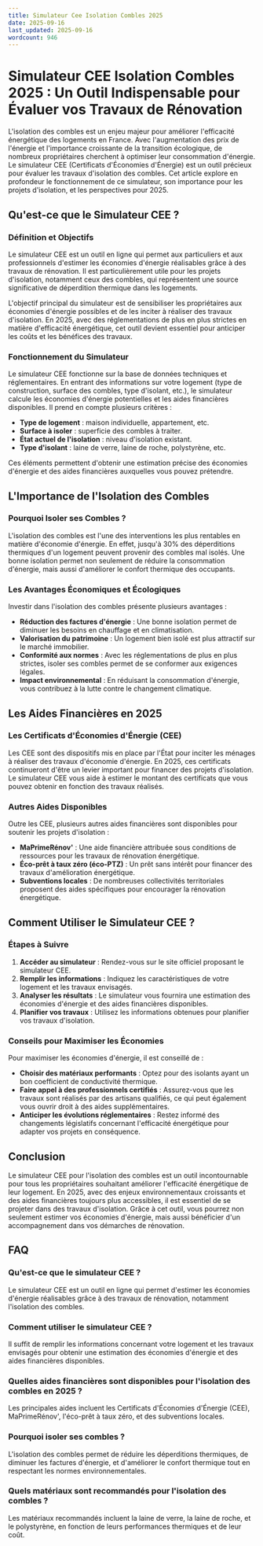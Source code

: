 ```yaml
---
title: Simulateur Cee Isolation Combles 2025
date: 2025-09-16
last_updated: 2025-09-16
wordcount: 946
---
```


# Simulateur CEE Isolation Combles 2025 : Un Outil Indispensable pour Évaluer vos Travaux de Rénovation

L'isolation des combles est un enjeu majeur pour améliorer l'efficacité énergétique des logements en France. Avec l'augmentation des prix de l'énergie et l'importance croissante de la transition écologique, de nombreux propriétaires cherchent à optimiser leur consommation d'énergie. Le simulateur CEE (Certificats d'Économies d'Énergie) est un outil précieux pour évaluer les travaux d'isolation des combles. Cet article explore en profondeur le fonctionnement de ce simulateur, son importance pour les projets d'isolation, et les perspectives pour 2025.

## Qu'est-ce que le Simulateur CEE ?

### Définition et Objectifs

Le simulateur CEE est un outil en ligne qui permet aux particuliers et aux professionnels d'estimer les économies d'énergie réalisables grâce à des travaux de rénovation. Il est particulièrement utile pour les projets d'isolation, notamment ceux des combles, qui représentent une source significative de déperdition thermique dans les logements.

L'objectif principal du simulateur est de sensibiliser les propriétaires aux économies d'énergie possibles et de les inciter à réaliser des travaux d'isolation. En 2025, avec des réglementations de plus en plus strictes en matière d'efficacité énergétique, cet outil devient essentiel pour anticiper les coûts et les bénéfices des travaux.

### Fonctionnement du Simulateur

Le simulateur CEE fonctionne sur la base de données techniques et réglementaires. En entrant des informations sur votre logement (type de construction, surface des combles, type d'isolant, etc.), le simulateur calcule les économies d'énergie potentielles et les aides financières disponibles. Il prend en compte plusieurs critères :

- **Type de logement** : maison individuelle, appartement, etc.
- **Surface à isoler** : superficie des combles à traiter.
- **État actuel de l'isolation** : niveau d'isolation existant.
- **Type d'isolant** : laine de verre, laine de roche, polystyrène, etc.

Ces éléments permettent d'obtenir une estimation précise des économies d'énergie et des aides financières auxquelles vous pouvez prétendre.

## L'Importance de l'Isolation des Combles

### Pourquoi Isoler ses Combles ?

L'isolation des combles est l'une des interventions les plus rentables en matière d'économie d'énergie. En effet, jusqu'à 30% des déperditions thermiques d'un logement peuvent provenir des combles mal isolés. Une bonne isolation permet non seulement de réduire la consommation d'énergie, mais aussi d'améliorer le confort thermique des occupants.

### Les Avantages Économiques et Écologiques

Investir dans l'isolation des combles présente plusieurs avantages :

- **Réduction des factures d'énergie** : Une bonne isolation permet de diminuer les besoins en chauffage et en climatisation.
- **Valorisation du patrimoine** : Un logement bien isolé est plus attractif sur le marché immobilier.
- **Conformité aux normes** : Avec les réglementations de plus en plus strictes, isoler ses combles permet de se conformer aux exigences légales.
- **Impact environnemental** : En réduisant la consommation d'énergie, vous contribuez à la lutte contre le changement climatique.

## Les Aides Financières en 2025

### Les Certificats d'Économies d'Énergie (CEE)

Les CEE sont des dispositifs mis en place par l'État pour inciter les ménages à réaliser des travaux d'économie d'énergie. En 2025, ces certificats continueront d'être un levier important pour financer des projets d'isolation. Le simulateur CEE vous aide à estimer le montant des certificats que vous pouvez obtenir en fonction des travaux réalisés.

### Autres Aides Disponibles

Outre les CEE, plusieurs autres aides financières sont disponibles pour soutenir les projets d'isolation :

- **MaPrimeRénov'** : Une aide financière attribuée sous conditions de ressources pour les travaux de rénovation énergétique.
- **Éco-prêt à taux zéro (éco-PTZ)** : Un prêt sans intérêt pour financer des travaux d'amélioration énergétique.
- **Subventions locales** : De nombreuses collectivités territoriales proposent des aides spécifiques pour encourager la rénovation énergétique.

## Comment Utiliser le Simulateur CEE ?

### Étapes à Suivre

1. **Accéder au simulateur** : Rendez-vous sur le site officiel proposant le simulateur CEE.
2. **Remplir les informations** : Indiquez les caractéristiques de votre logement et les travaux envisagés.
3. **Analyser les résultats** : Le simulateur vous fournira une estimation des économies d'énergie et des aides financières disponibles.
4. **Planifier vos travaux** : Utilisez les informations obtenues pour planifier vos travaux d'isolation.

### Conseils pour Maximiser les Économies

Pour maximiser les économies d'énergie, il est conseillé de :

- **Choisir des matériaux performants** : Optez pour des isolants ayant un bon coefficient de conductivité thermique.
- **Faire appel à des professionnels certifiés** : Assurez-vous que les travaux sont réalisés par des artisans qualifiés, ce qui peut également vous ouvrir droit à des aides supplémentaires.
- **Anticiper les évolutions réglementaires** : Restez informé des changements législatifs concernant l'efficacité énergétique pour adapter vos projets en conséquence.

## Conclusion

Le simulateur CEE pour l'isolation des combles est un outil incontournable pour tous les propriétaires souhaitant améliorer l'efficacité énergétique de leur logement. En 2025, avec des enjeux environnementaux croissants et des aides financières toujours plus accessibles, il est essentiel de se projeter dans des travaux d'isolation. Grâce à cet outil, vous pourrez non seulement estimer vos économies d'énergie, mais aussi bénéficier d'un accompagnement dans vos démarches de rénovation.

## FAQ

### Qu'est-ce que le simulateur CEE ?

Le simulateur CEE est un outil en ligne qui permet d'estimer les économies d'énergie réalisables grâce à des travaux de rénovation, notamment l'isolation des combles.

### Comment utiliser le simulateur CEE ?

Il suffit de remplir les informations concernant votre logement et les travaux envisagés pour obtenir une estimation des économies d'énergie et des aides financières disponibles.

### Quelles aides financières sont disponibles pour l'isolation des combles en 2025 ?

Les principales aides incluent les Certificats d'Économies d'Énergie (CEE), MaPrimeRénov', l'éco-prêt à taux zéro, et des subventions locales.

### Pourquoi isoler ses combles ?

L'isolation des combles permet de réduire les déperditions thermiques, de diminuer les factures d'énergie, et d'améliorer le confort thermique tout en respectant les normes environnementales.

### Quels matériaux sont recommandés pour l'isolation des combles ?

Les matériaux recommandés incluent la laine de verre, la laine de roche, et le polystyrène, en fonction de leurs performances thermiques et de leur coût.